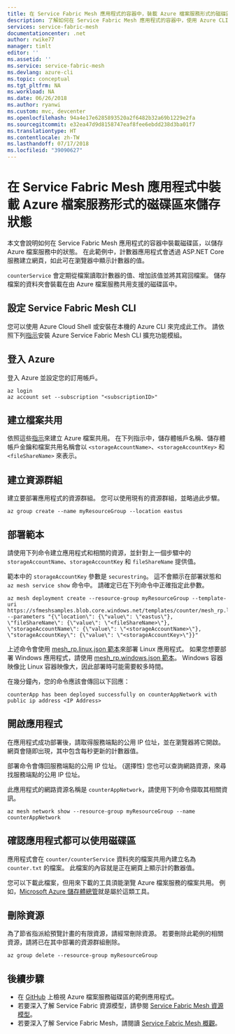 ```yaml
---
title: 在 Service Fabric Mesh 應用程式的容器中，裝載 Azure 檔案服務形式的磁碟區來儲存狀態 | Microsoft Docs
description: 了解如何在 Service Fabric Mesh 應用程式的容器中，使用 Azure CLI 裝載 Azure 檔案服務形式的磁碟區來儲存狀態。
services: service-fabric-mesh
documentationcenter: .net
author: rwike77
manager: timlt
editor: ''
ms.assetid: ''
ms.service: service-fabric-mesh
ms.devlang: azure-cli
ms.topic: conceptual
ms.tgt_pltfrm: NA
ms.workload: NA
ms.date: 06/26/2018
ms.author: ryanwi
ms.custom: mvc, devcenter
ms.openlocfilehash: 94a4e17e6285893520a2f6482b32a69b1229e2fa
ms.sourcegitcommit: e32ea47d9d8158747eaf8fee6ebdd238d3ba01f7
ms.translationtype: HT
ms.contentlocale: zh-TW
ms.lasthandoff: 07/17/2018
ms.locfileid: "39090627"
---
```

# <a name="store-state-by-mounting-azure-files-based-volume-in-service-fabric-mesh-application"></a>在 Service Fabric Mesh 應用程式中裝載 Azure 檔案服務形式的磁碟區來儲存狀態

本文會說明如何在 Service Fabric Mesh 應用程式的容器中裝載磁碟區，以儲存 Azure 檔案服務中的狀態。 在此範例中，計數器應用程式會透過 ASP.NET Core 服務建立網頁，如此可在瀏覽器中顯示計數器的值。 

`counterService` 會定期從檔案讀取計數器的值、增加該值並將其寫回檔案。 儲存檔案的資料夾會裝載在由 Azure 檔案服務共用支援的磁碟區中。 

## <a name="set-up-service-fabric-mesh-cli"></a>設定 Service Fabric Mesh CLI 
您可以使用 Azure Cloud Shell 或安裝在本機的 Azure CLI 來完成此工作。 請依照下列[指示](service-fabric-mesh-howto-setup-cli.md)安裝 Azure Service Fabric Mesh CLI 擴充功能模組。

## <a name="sign-in-to-azure"></a>登入 Azure
登入 Azure 並設定您的訂用帳戶。

```azurecli-interactive
az login
az account set --subscription "<subscriptionID>"
```

## <a name="create-file-share"></a>建立檔案共用 
依照這些[指示](/azure/storage/files/storage-how-to-create-file-share)來建立 Azure 檔案共用。 在下列指示中，儲存體帳戶名稱、儲存體帳戶金鑰和檔案共用名稱會以 `<storageAccountName>`、`<storageAccountKey>` 和 `<fileShareName>` 來表示。

## <a name="create-resource-group"></a>建立資源群組
建立要部署應用程式的資源群組。 您可以使用現有的資源群組，並略過此步驟。 

```azurecli-interactive
az group create --name myResourceGroup --location eastus 
```

## <a name="deploy-the-template"></a>部署範本

請使用下列命令建立應用程式和相關的資源，並針對上一個步驟中的 `storageAccountName`、`storageAccountKey` 和 `fileShareName` 提供值。

範本中的 `storageAccountKey` 參數是 `securestring`。 這不會顯示在部署狀態和 `az mesh service show` 命令中。 請確定已在下列命令中正確指定此參數。

```azurecli-interactive
az mesh deployment create --resource-group myResourceGroup --template-uri https://sfmeshsamples.blob.core.windows.net/templates/counter/mesh_rp.linux.json  --parameters "{\"location\": {\"value\": \"eastus\"}, \"fileShareName\": {\"value\": \"<fileShareName>\"}, \"storageAccountName\": {\"value\": \"<storageAccountName>\"}, \"storageAccountKey\": {\"value\": \"<storageAccountKey>\"}}"
```

上述命令會使用 [mesh_rp.linux.json 範本](https://sfmeshsamples.blob.core.windows.net/templates/counter/mesh_rp.linux.json)來部署 Linux 應用程式。 如果您想要部署 Windows 應用程式，請使用 [mesh_rp.windows.json 範本](https://sfmeshsamples.blob.core.windows.net/templates/counter/mesh_rp.windows.json)。 Windows 容器映像比 Linux 容器映像大，因此部署時可能需要較多時間。

在幾分鐘內，您的命令應該會傳回以下回應：

`counterApp has been deployed successfully on counterAppNetwork with public ip address <IP Address>` 

## <a name="open-the-application"></a>開啟應用程式
在應用程式成功部署後，請取得服務端點的公用 IP 位址，並在瀏覽器將它開啟。 網頁會隨即出現，其中包含每秒更新的計數器值。

部署命令會傳回服務端點的公用 IP 位址。 (選擇性) 您也可以查詢網路資源，來尋找服務端點的公用 IP 位址。 
 
此應用程式的網路資源名稱是 `counterAppNetwork`，請使用下列命令擷取其相關資訊。 

```azurecli-interactive
az mesh network show --resource-group myResourceGroup --name counterAppNetwork
```

## <a name="verify-that-the-application-is-able-to-use-the-volume"></a>確認應用程式都可以使用磁碟區
應用程式會在 `counter/counterService` 資料夾的檔案共用內建立名為 `counter.txt` 的檔案。 此檔案的內容就是正在網頁上顯示計的數器值。

您可以下載此檔案，但用來下載的工具須能瀏覽 Azure 檔案服務的檔案共用。 例如，[Microsoft Azure 儲存體總管](https://azure.microsoft.com/features/storage-explorer/)就是屬於這類工具。

## <a name="delete-the-resources"></a>刪除資源

為了節省指派給預覽計畫的有限資源，請經常刪除資源。 若要刪除此範例的相關資源，請將已在其中部署的資源群組刪除。

```azurecli-interactive
az group delete --resource-group myResourceGroup 
```

## <a name="next-steps"></a>後續步驟

- 在 [GitHub](https://github.com/Azure-Samples/service-fabric-mesh/tree/master/src/counter) 上檢視 Azure 檔案服務磁碟區的範例應用程式。
- 若要深入了解 Service Fabric 資源模型，請參閱 [Service Fabric Mesh 資源模型](service-fabric-mesh-service-fabric-resources.md)。
- 若要深入了解 Service Fabric Mesh，請閱讀 [Service Fabric Mesh 概觀](service-fabric-mesh-overview.md)。
